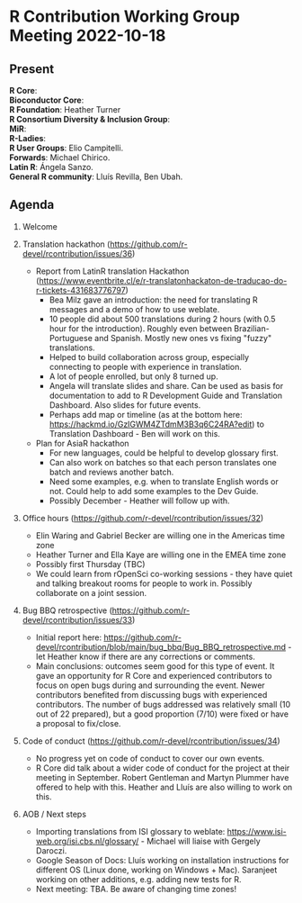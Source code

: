# R Contribution Working Group Meeting 2022-10-18

## Present

**R Core**:    
**Bioconductor Core**:   
**R Foundation**: Heather Turner   
**R Consortium Diversity & Inclusion Group**:   
**MiR**:   
**R-Ladies**:   
**R User Groups**: Elio Campitelli.  
**Forwards**: Michael Chirico.  
**Latin R**: Ángela Sanzo.  
**General R community**: Lluís Revilla, Ben Ubah. 

## Agenda

1. Welcome

2. Translation hackathon (https://github.com/r-devel/rcontribution/issues/36)
    - Report from LatinR translation Hackathon (https://www.eventbrite.cl/e/r-translatonhackaton-de-traducao-do-r-tickets-431683776797)
        - Bea Milz gave an introduction: the need for translating R messages and a demo of how to use weblate.
        - 10 people did about 500 translations during 2 hours (with 0.5 hour for the introduction). Roughly even between Brazilian-Portuguese and Spanish. 
            Mostly new ones vs fixing "fuzzy" translations.
        - Helped to build collaboration across group, especially connecting to people with experience in translation.
        - A lot of people enrolled, but only 8 turned up.
        - Angela will translate slides and share. Can be used as basis for documentation to add to R Development Guide and Translation Dashboard. 
            Also slides for future events.
        - Perhaps add map or timeline (as at the bottom here: https://hackmd.io/GzIGWM4ZTdmM3B3q6C24RA?edit) to Translation Dashboard - 
            Ben will work on this.
    - Plan for AsiaR hackathon
        - For new languages, could be helpful to develop glossary first.
        - Can also work on batches so that each person translates one batch and reviews another batch.
        - Need some examples, e.g. when to translate English words or not. Could help to add some examples to the Dev Guide.
        - Possibly December - Heather will follow up with. 
    
3. Office hours (https://github.com/r-devel/rcontribution/issues/32)
     - Elin Waring and Gabriel Becker are willing one in the Americas time zone
     - Heather Turner and Ella Kaye are willing one in the EMEA time zone
     - Possibly first Thursday (TBC)
     - We could learn from rOpenSci co-working sessions - they have quiet and talking breakout rooms for people to work in. 
         Possibly collaborate on a joint session.

4. Bug BBQ retrospective (https://github.com/r-devel/rcontribution/issues/33)
     - Initial report here: https://github.com/r-devel/rcontribution/blob/main/bug_bbq/Bug_BBQ_retrospective.md - let Heather know if there are any 
          corrections or comments.
     - Main conclusions: outcomes seem good for this type of event. It gave an opportunity for R Core and experienced contributors to focus on open bugs 
          during and surrounding the event. Newer contributors benefited from discussing bugs with experienced contributors. The number of bugs addressed 
          was relatively small (10 out of 22 prepared), but a good proportion (7/10) were fixed or have a proposal to fix/close.
    
5. Code of conduct (https://github.com/r-devel/rcontribution/issues/34)
     - No progress yet on code of conduct to cover our own events.
     - R Core did talk about a wider code of conduct for the project at their meeting in September. Robert Gentleman and Martyn Plummer have offered to 
         help with this. Heather and Lluís are also willing to work on this.
     
6. AOB / Next steps
    - Importing translations from ISI glossary to weblate: https://www.isi-web.org/isi.cbs.nl/glossary/ - Michael will liaise with Gergely Daroczi. 
    - Google Season of Docs: Lluís working on installation instructions for different OS (Linux done, working on Windows + Mac). 
       Saranjeet working on other additions, e.g. adding new tests for R.
    - Next meeting: TBA. Be aware of changing time zones!
